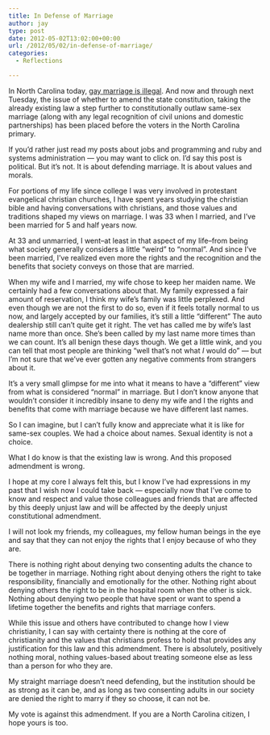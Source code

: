 ```yaml
---
title: In Defense of Marriage
author: jay
type: post
date: 2012-05-02T13:02:00+00:00
url: /2012/05/02/in-defense-of-marriage/
categories:
  - Reflections

---
```

In North Carolina today, [gay marriage is illegal][1]. And now and through next Tuesday, the issue of whether to amend the state constitution, taking the already existing law a step further to constitutionally outlaw same-sex marriage (along with any legal recognition of civil unions and domestic partnerships) has been placed before the voters in the North Carolina primary.

If you’d rather just read my posts about jobs and programming and ruby and systems administration — you may want to click on. I’d say this post is political. But it’s not. It is about defending marriage. It is about values and morals.

For portions of my life since college I was very involved in protestant evangelical christian churches, I have spent years studying the christian bible and having conversations with christians, and those values and traditions shaped my views on marriage. I was 33 when I married, and I’ve been married for 5 and half years now.

At 33 and unmarried, I went–at least in that aspect of my life–from being what society generally considers a little “weird” to “normal”. And since I’ve been married, I’ve realized even more the rights and the recognition and the benefits that society conveys on those that are married.

When my wife and I married, my wife chose to keep her maiden name. We certainly had a few conversations about that. My family expressed a fair amount of reservation, I think my wife’s family was little perplexed. And even though we are not the first to do so, even if it feels totally normal to us now, and largely accepted by our families, it’s still a little “different” The auto dealership still can’t quite get it right. The vet has called me by wife’s last name more than once. She’s been called by my last name more times than we can count. It’s all benign these days though. We get a little wink, and you can tell that most people are thinking “well that’s not what _I_ would do” — but I’m not sure that we’ve ever gotten any negative comments from strangers about it.

It’s a very small glimpse for me into what it means to have a “different” view from what is considered “normal” in marriage. But I don’t know anyone that wouldn’t consider it incredibly insane to deny my wife and I the rights and benefits that come with marriage because we have different last names.

So I can imagine, but I can’t fully know and appreciate what it is like for same-sex couples. We had a choice about names. Sexual identity is not a choice.

What I do know is that the existing law is wrong. And this proposed admendment is wrong.

I hope at my core I always felt this, but I know I’ve had expressions in my past that I wish now I could take back — especially now that I’ve come to know and respect and value those colleagues and friends that are affected by this deeply unjust law and will be affected by the deeply unjust constitutional admendment.

I will not look my friends, my colleagues, my fellow human beings in the eye and say that they can not enjoy the rights that I enjoy because of who they are.

There is nothing right about denying two consenting adults the chance to be together in marriage. Nothing right about denying others the right to take responsibility, financially and emotionally for the other. Nothing right about denying others the right to be in the hospital room when the other is sick. Nothing about denying two people that have spent or want to spend a lifetime together the benefits and rights that marriage confers.

While this issue and others have contributed to change how I view christianity, I can say with certainty there is nothing at the core of christianity and the values that christians profess to hold that provides any justification for this law and this admendment. There is absolutely, positively nothing moral, nothing values-based about treating someone else as less than a person for who they are.

My straight marriage doesn’t need defending, but the institution should be as strong as it can be, and as long as two consenting adults in our society are denied the right to marry if they so choose, it can not be.

My vote is against this admendment. If you are a North Carolina citizen, I hope yours is too.

 [1]: http://www.ncga.state.nc.us/EnactedLegislation/Statutes/HTML/BySection/Chapter_51/GS_51-1.2.html